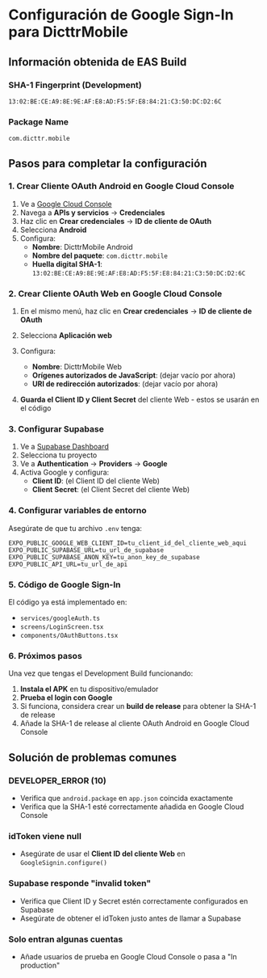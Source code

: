 # Configuración de Google Sign-In para DicttrMobile

## Información obtenida de EAS Build

### SHA-1 Fingerprint (Development)
```
13:02:BE:CE:A9:8E:9E:AF:E8:AD:F5:5F:E8:84:21:C3:50:DC:D2:6C
```

### Package Name
```
com.dicttr.mobile
```

## Pasos para completar la configuración

### 1. Crear Cliente OAuth Android en Google Cloud Console

1. Ve a [Google Cloud Console](https://console.cloud.google.com/)
2. Navega a **APIs y servicios** → **Credenciales**
3. Haz clic en **Crear credenciales** → **ID de cliente de OAuth**
4. Selecciona **Android**
5. Configura:
   - **Nombre**: DicttrMobile Android
   - **Nombre del paquete**: `com.dicttr.mobile`
   - **Huella digital SHA-1**: `13:02:BE:CE:A9:8E:9E:AF:E8:AD:F5:5F:E8:84:21:C3:50:DC:D2:6C`

### 2. Crear Cliente OAuth Web en Google Cloud Console

1. En el mismo menú, haz clic en **Crear credenciales** → **ID de cliente de OAuth**
2. Selecciona **Aplicación web**
3. Configura:
   - **Nombre**: DicttrMobile Web
   - **Orígenes autorizados de JavaScript**: (dejar vacío por ahora)
   - **URI de redirección autorizados**: (dejar vacío por ahora)

4. **Guarda el Client ID y Client Secret** del cliente Web - estos se usarán en el código

### 3. Configurar Supabase

1. Ve a [Supabase Dashboard](https://supabase.com/dashboard/)
2. Selecciona tu proyecto
3. Ve a **Authentication** → **Providers** → **Google**
4. Activa Google y configura:
   - **Client ID**: (el Client ID del cliente Web)
   - **Client Secret**: (el Client Secret del cliente Web)

### 4. Configurar variables de entorno

Asegúrate de que tu archivo `.env` tenga:

```
EXPO_PUBLIC_GOOGLE_WEB_CLIENT_ID=tu_client_id_del_cliente_web_aqui
EXPO_PUBLIC_SUPABASE_URL=tu_url_de_supabase
EXPO_PUBLIC_SUPABASE_ANON_KEY=tu_anon_key_de_supabase
EXPO_PUBLIC_API_URL=tu_url_de_api
```

### 5. Código de Google Sign-In

El código ya está implementado en:
- `services/googleAuth.ts`
- `screens/LoginScreen.tsx`
- `components/OAuthButtons.tsx`

### 6. Próximos pasos

Una vez que tengas el Development Build funcionando:

1. **Instala el APK** en tu dispositivo/emulador
2. **Prueba el login con Google**
3. Si funciona, considera crear un **build de release** para obtener la SHA-1 de release
4. Añade la SHA-1 de release al cliente OAuth Android en Google Cloud Console

## Solución de problemas comunes

### DEVELOPER_ERROR (10)
- Verifica que `android.package` en `app.json` coincida exactamente
- Verifica que la SHA-1 esté correctamente añadida en Google Cloud Console

### idToken viene null
- Asegúrate de usar el **Client ID del cliente Web** en `GoogleSignin.configure()`

### Supabase responde "invalid token"
- Verifica que Client ID y Secret estén correctamente configurados en Supabase
- Asegúrate de obtener el idToken justo antes de llamar a Supabase

### Solo entran algunas cuentas
- Añade usuarios de prueba en Google Cloud Console o pasa a "In production"

